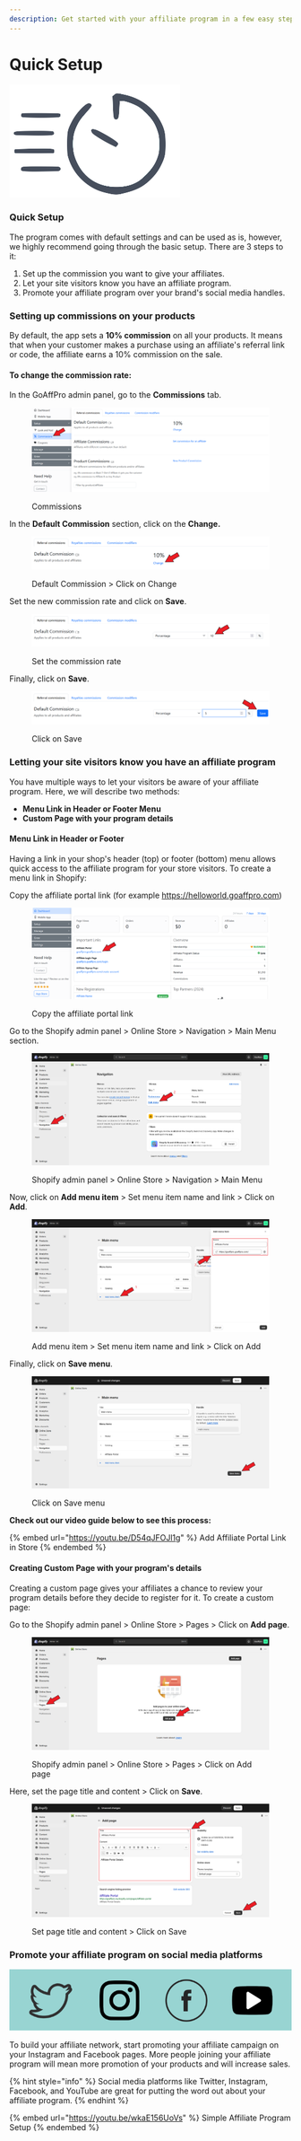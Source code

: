 ```yaml
---
description: Get started with your affiliate program in a few easy steps
---
```


# Quick Setup

![Quick Setup](.gitbook/assets/av.png)

### Quick Setup

The program comes with default settings and can be used as is, however, we highly recommend going through the basic setup. There are 3 steps to it:

1. Set up the commission you want to give your affiliates.
2. Let your site visitors know you have an affiliate program.
3. Promote your affiliate program over your brand's social media handles.

### Setting up commissions on your products

By default, the app sets a **10% commission** on all your products. It means that when your customer makes a purchase using an affiliate's referral link or code, the affiliate earns a 10% commission on the sale.&#x20;

#### To change the commission rate:

In the GoAffPro admin panel, go to the **Commissions** tab.

<figure><img src=".gitbook/assets/Screenshot 2024-02-05 223738.png" alt=""><figcaption><p>Commissions</p></figcaption></figure>

In the **Default Commission** section, click on the **Change.**

<figure><img src=".gitbook/assets/Screenshot 2024-02-05 2323801.png" alt=""><figcaption><p>Default Commission > Click on Change</p></figcaption></figure>

Set the new commission rate and click on **Save**.

<figure><img src=".gitbook/assets/Screenshot 2024-02-05 223811.png" alt=""><figcaption><p>Set the commission rate</p></figcaption></figure>

Finally, click on **Save**.&#x20;

<figure><img src=".gitbook/assets/Screenshot 2024-02-05 223830 (1).png" alt=""><figcaption><p>Click on Save</p></figcaption></figure>

### Letting your site visitors know you have an affiliate program

You have multiple ways to let your visitors be aware of your affiliate program. Here, we will describe two methods:

* **Menu Link in Header or Footer Menu**
* **Custom Page with your program details**

#### Menu Link in Header or Footer

Having a link in your shop's header (top) or footer (bottom) menu allows quick access to the affiliate program for your store visitors. To create a menu link in Shopify:

Copy the affiliate portal link (for example https://helloworld.goaffpro.com)

<figure><img src=".gitbook/assets/Screenshot 2024-02-05 2325126.png" alt=""><figcaption><p>Copy the affiliate portal link</p></figcaption></figure>

Go to the Shopify admin panel > Online Store > Navigation > Main Menu section.

<figure><img src=".gitbook/assets/Screenshot 2024-02-05 235211.png" alt=""><figcaption><p>Shopify admin panel > Online Store > Navigation > Main Menu</p></figcaption></figure>

Now, click on **Add menu item** > Set menu item name and link > Click on **Add**.

<figure><img src=".gitbook/assets/Screenshot 2024-02-05 2352254.png" alt=""><figcaption><p>Add menu item > Set menu item name and link > Click on Add</p></figcaption></figure>

Finally, click on **Save menu**.

<figure><img src=".gitbook/assets/Screenshot 2024-02-05 235315.png" alt=""><figcaption><p>Click on Save menu</p></figcaption></figure>

**Check out our video guide below to see this process:**

{% embed url="https://youtu.be/D54qJFOJl1g" %}
Add Affiliate Portal Link in Store
{% endembed %}

#### Creating Custom Page with your program's details

Creating a custom page gives your affiliates a chance to review your program details before they decide to register for it. To create a custom page:

Go to the Shopify admin panel > Online Store > Pages > Click on **Add page**.

<figure><img src=".gitbook/assets/Screenshot 2024-02-06 000421.png" alt=""><figcaption><p>Shopify admin panel > Online Store > Pages > Click on Add page</p></figcaption></figure>

Here, set the page title and content > Click on **Save**.

<figure><img src=".gitbook/assets/Screenshot 2024-02-06 0005303.png" alt=""><figcaption><p>Set page title and content > Click on Save</p></figcaption></figure>

### Promote your affiliate program on social media platforms

![](.gitbook/assets/dsfa.png)

To build your affiliate network, start promoting your affiliate campaign on your Instagram and Facebook pages. More people joining your affiliate program will mean more promotion of your products and will increase sales.&#x20;

{% hint style="info" %}
Social media platforms like Twitter, Instagram, Facebook, and YouTube are great for putting the word out about your affiliate program.
{% endhint %}

{% embed url="https://youtu.be/wkaE156UoVs" %}
Simple Affiliate Program Setup
{% endembed %}
